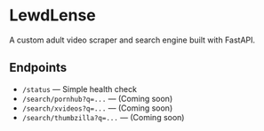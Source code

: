 # LewdLense

A custom adult video scraper and search engine built with FastAPI.

## Endpoints

- `/status` — Simple health check
- `/search/pornhub?q=...` — (Coming soon)
- `/search/xvideos?q=...` — (Coming soon)
- `/search/thumbzilla?q=...` — (Coming soon)
